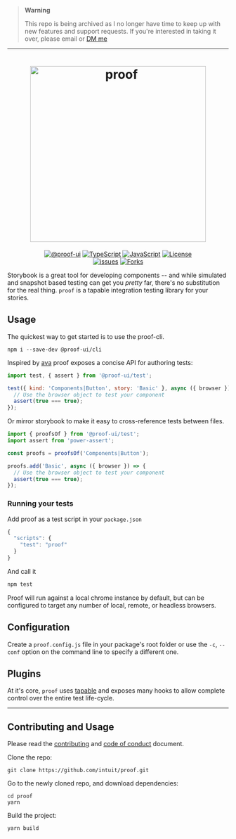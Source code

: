 > **Warning**
> 
> This repo is being archived as I no longer have time to keep up with new features and support requests.
> If you're interested in taking it over, please email or [DM me](https://twitter.com/Dierkens03)

---

<h1 align="center">
  <img width="400" alt="proof" src="./packages/docs/src/media/proof.color.text.svg"/>
</h1>

<p align="center">
  <a href="#"><img alt="@proof-ui" src="https://img.shields.io/npm/v/@proof-ui/core?label=proof-ui"></a>
<!--   <a href="#"><img alt="CircleCI" src="https://img.shields.io/circleci/build/github/intuit/proof"></a><br> -->
  <a href="#"><img alt="TypeScript" src="https://img.shields.io/npm/types/typescript?label=%20"></a>
  <a href="#"><img alt="JavaScript" src="https://img.shields.io/badge/JavaScript-Es6-red"></a>
  <a href="#"><img alt="License" src="https://img.shields.io/github/license/intuit/proof"></a></a><br>
  <a href="#"><img alt="issues" src="https://img.shields.io/github/issues/intuit/proof"></a>
  <a href="#"><img alt="Forks" src="https://img.shields.io/github/forks/intuit/proof?style=social"></a>
</p>




Storybook is a great tool for developing components -- and while simulated and snapshot based testing can get you _pretty_ far, there's no substitution for the real thing. `proof` is a tapable integration testing library for your stories.

## Usage

The quickest way to get started is to use the proof-cli.

```
npm i --save-dev @proof-ui/cli
```

Inspired by [ava](https://github.com/avajs/ava) proof exposes a concise API for authoring tests:

```javascript
import test, { assert } from '@proof-ui/test';

test({ kind: 'Components|Button', story: 'Basic' }, async ({ browser }) => {
  // Use the browser object to test your component
  assert(true === true);
});
```

Or mirror storybook to make it easy to cross-reference tests between files.

```javascript
import { proofsOf } from '@proof-ui/test';
import assert from 'power-assert';

const proofs = proofsOf('Components|Button');

proofs.add('Basic', async ({ browser }) => {
  // Use the browser object to test your component
  assert(true === true);
});
```

### Running your tests

Add proof as a test script in your `package.json`

```javascript
{
  "scripts": {
    "test": "proof"
  }
}
```

And call it

```bash
npm test
```

Proof will run against a local chrome instance by default, but can be configured to target any number of local, remote, or headless browsers.

## Configuration

Create a `proof.config.js` file in your package's root folder or use the `-c`, `--conf` option on the command line to specify a different one.

## Plugins

At it's core, `proof` uses [tapable](https://github.com/webpack/tapable) and exposes many hooks to allow complete control over the entire test life-cycle.

---

## Contributing and Usage

Please read the [contributing](CONTRIBUTING.md) and [code of conduct](CODE_OF_CONDUCT.md) document.

Clone the repo:

```
git clone https://github.com/intuit/proof.git
```

Go to the newly cloned repo, and download dependencies:

```
cd proof
yarn
```

Build the project:

```
yarn build
```
